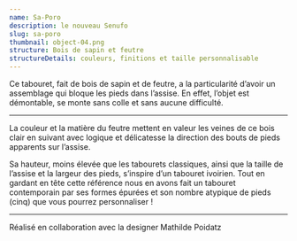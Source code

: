 ```yaml
---
name: Sa-Poro
description: le nouveau Senufo
slug: sa-poro
thumbnail: object-04.png
structure: Bois de sapin et feutre
structureDetails: couleurs, finitions et taille personnalisable
---
```


Ce tabouret, fait de bois de sapin et de feutre, a la particularité d’avoir un assemblage qui bloque les pieds dans
l’assise. En effet, l’objet est démontable, se monte sans colle et sans aucune difficulté.

---

La couleur et la matière du feutre mettent en valeur les veines de ce bois clair en suivant avec logique et délicatesse
la direction des bouts de pieds apparents sur l’assise.

Sa hauteur, moins élevée que les tabourets classiques, ainsi que la taille de l’assise et la largeur des pieds,
s’inspire d’un tabouret ivoirien. Tout en gardant en tête cette référence nous en avons fait un tabouret contemporain
par ses formes épurées et son nombre atypique de pieds (cinq) que vous pourrez personnaliser !

---

Réalisé en collaboration avec la designer Mathilde Poidatz
